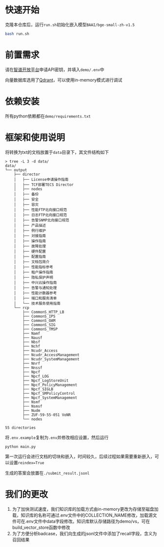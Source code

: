 # 快速开始

克隆本仓库后，运行`run.sh`初始化嵌入模型`BAAI/bge-small-zh-v1.5`

```sh
bash run.sh
```

# 前置需求

请在[智谱开放平台](https://open.bigmodel.cn/usercenter/apikeys)申请API密钥，并填入`demo/.env`中

向量数据库选用了[Qdrant](https://qdrant.tech/documentation/quick-start/)，可以使用in-memory模式进行调试

# 依赖安装
所有python依赖都在`demo/requirements.txt`

# 框架和使用说明
将转换为txt的文档放置于`data`目录下，其文件结构如下
```shell
> tree -L 3 -d data/
data/
└── output
    ├── director
    │   ├── License申请操作指南
    │   ├── TCF部署TECS Director
    │   ├── nodes
    │   ├── 备份
    │   ├── 安全
    │   ├── 容灾
    │   ├── 性能FTP北向接口规范
    │   ├── 日志FTP北向接口规范
    │   ├── 告警SNMP北向接口规范
    │   ├── 产品描述
    │   ├── 例行维护
    │   ├── 对接指南
    │   ├── 操作指南
    │   ├── 故障处理
    │   ├── 硬件配置
    │   ├── 配置指南
    │   ├── 文档包简介
    │   ├── 性能指标参考
    │   ├── 租户操作指南
    │   ├── 隐私保护声明
    │   ├── 中兴云操作指南
    │   ├── 告警与通知处理
    │   ├── 性能计数器参考
    │   ├── 端口和服务清单
    │   └── 技术服务使用指南
    └── rcp
        ├── CommonS_HTTP_LB
        ├── CommonS_IPS
        ├── CommonS_OAM
        ├── CommonS_SIG
        ├── CommonS_TMSP
        ├── Namf
        ├── Nausf
        ├── Nbsf
        ├── Nchf
        ├── Ncudr_Access
        ├── Ncudr_AccessManagement
        ├── Ncudr_SystemManagement
        ├── Nnrf
        ├── Nnssf
        ├── Npcf
        ├── Npcf_LOG
        ├── Npcf_LogStoreUnit
        ├── Npcf_PolicyManagement
        ├── Npcf_SIGLB
        ├── Npcf_SMPolicyControl
        ├── Npcf_SystemManagement
        ├── Nsmf
        ├── Nsmsf
        ├── Nudm
        ├── ZUF-59-55-051 VoNR
        └── nodes

55 directories
```
将`.env.example`复制为`.env`并修改相应设置，然后运行
```shell
python main.py
```
第一次运行会进行文档的切块和嵌入，时间较久，后续过程如果需要重新嵌入，可以设置`reindex=True`

生成的答案会放置在`./submit_result.jsonl`


# 我们的更改

1. 为了加快测试速度，我们知识库的加载方式由in-memory更改为存储至磁盘加载，知识库的名称可通过.env文件中的COLLECTION_NAME修改，加载源文件可在.env文件中data字段修改。知识库默认存储路径为demo/vs，可在build_vector_store函数中修改
2. 为了方便分析badcase，我们向生成的jsonl文件中添加了recall字段，含义为召回结果
